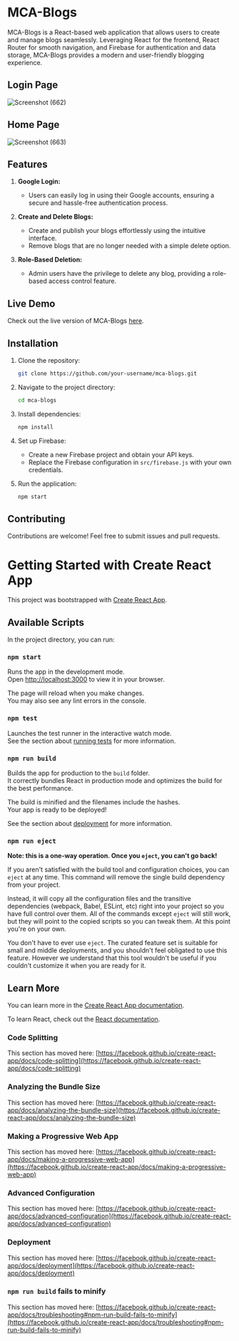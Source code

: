 # MCA-Blogs

MCA-Blogs is a React-based web application that allows users to create and manage blogs seamlessly. Leveraging React for the frontend, React Router for smooth navigation, and Firebase for authentication and data storage, MCA-Blogs provides a modern and user-friendly blogging experience.

## Login Page
![Screenshot (662)](https://github.com/g3vind/mca-blogs/assets/70854788/cf21f8a0-b83b-4264-b73f-425c3cafc29d)

## Home Page
![Screenshot (663)](https://github.com/g3vind/mca-blogs/assets/70854788/1c1295ba-0a78-410c-92ef-38ba3f2adef1)

## Features

1. **Google Login:**
   - Users can easily log in using their Google accounts, ensuring a secure and hassle-free authentication process.

2. **Create and Delete Blogs:**
   - Create and publish your blogs effortlessly using the intuitive interface.
   - Remove blogs that are no longer needed with a simple delete option.

3. **Role-Based Deletion:**
   - Admin users have the privilege to delete any blog, providing a role-based access control feature.

## Live Demo

Check out the live version of MCA-Blogs [here](https://mca-blogs1.vercel.app/).

## Installation

1. Clone the repository:
   ```bash
   git clone https://github.com/your-username/mca-blogs.git
   ```

2. Navigate to the project directory:
   ```bash
   cd mca-blogs
   ```

3. Install dependencies:
   ```bash
   npm install
   ```

4. Set up Firebase:
   - Create a new Firebase project and obtain your API keys.
   - Replace the Firebase configuration in `src/firebase.js` with your own credentials.

5. Run the application:
   ```bash
   npm start
   ```

## Contributing

Contributions are welcome! Feel free to submit issues and pull requests.


# Getting Started with Create React App

This project was bootstrapped with [Create React App](https://github.com/facebook/create-react-app).

## Available Scripts

In the project directory, you can run:

### `npm start`

Runs the app in the development mode.\
Open [http://localhost:3000](http://localhost:3000) to view it in your browser.

The page will reload when you make changes.\
You may also see any lint errors in the console.

### `npm test`

Launches the test runner in the interactive watch mode.\
See the section about [running tests](https://facebook.github.io/create-react-app/docs/running-tests) for more information.

### `npm run build`

Builds the app for production to the `build` folder.\
It correctly bundles React in production mode and optimizes the build for the best performance.

The build is minified and the filenames include the hashes.\
Your app is ready to be deployed!

See the section about [deployment](https://facebook.github.io/create-react-app/docs/deployment) for more information.

### `npm run eject`

**Note: this is a one-way operation. Once you `eject`, you can't go back!**

If you aren't satisfied with the build tool and configuration choices, you can `eject` at any time. This command will remove the single build dependency from your project.

Instead, it will copy all the configuration files and the transitive dependencies (webpack, Babel, ESLint, etc) right into your project so you have full control over them. All of the commands except `eject` will still work, but they will point to the copied scripts so you can tweak them. At this point you're on your own.

You don't have to ever use `eject`. The curated feature set is suitable for small and middle deployments, and you shouldn't feel obligated to use this feature. However we understand that this tool wouldn't be useful if you couldn't customize it when you are ready for it.

## Learn More

You can learn more in the [Create React App documentation](https://facebook.github.io/create-react-app/docs/getting-started).

To learn React, check out the [React documentation](https://reactjs.org/).

### Code Splitting

This section has moved here: [https://facebook.github.io/create-react-app/docs/code-splitting](https://facebook.github.io/create-react-app/docs/code-splitting)

### Analyzing the Bundle Size

This section has moved here: [https://facebook.github.io/create-react-app/docs/analyzing-the-bundle-size](https://facebook.github.io/create-react-app/docs/analyzing-the-bundle-size)

### Making a Progressive Web App

This section has moved here: [https://facebook.github.io/create-react-app/docs/making-a-progressive-web-app](https://facebook.github.io/create-react-app/docs/making-a-progressive-web-app)

### Advanced Configuration

This section has moved here: [https://facebook.github.io/create-react-app/docs/advanced-configuration](https://facebook.github.io/create-react-app/docs/advanced-configuration)

### Deployment

This section has moved here: [https://facebook.github.io/create-react-app/docs/deployment](https://facebook.github.io/create-react-app/docs/deployment)

### `npm run build` fails to minify

This section has moved here: [https://facebook.github.io/create-react-app/docs/troubleshooting#npm-run-build-fails-to-minify](https://facebook.github.io/create-react-app/docs/troubleshooting#npm-run-build-fails-to-minify)
